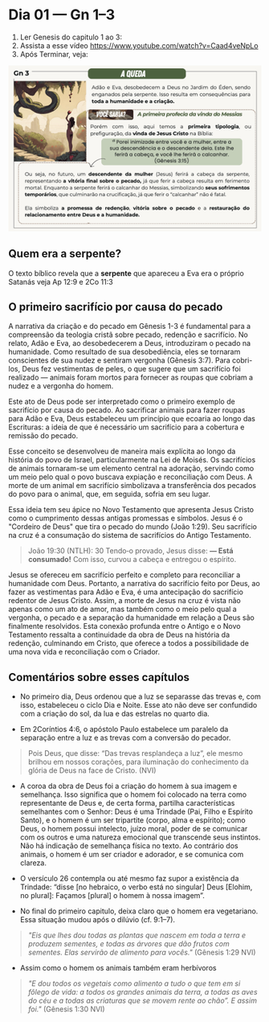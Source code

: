 # Dia 01 — Gn 1–3

1. Ler Genesis do capitulo 1 ao 3:
2. Assista a esse vídeo https://www.youtube.com/watch?v=Caad4veNpLo
3. Após Terminar, veja:

![9732.png](../images/9732.png)


## Quem era a serpente?

O texto bíblico revela que a **serpente** que apareceu a Eva era o próprio Satanás veja Ap 12:9 e 2Co 11:3

## O primeiro sacrifício por causa do pecado

A narrativa da criação e do pecado em Gênesis 1-3 é fundamental para a compreensão da teologia cristã sobre pecado, redenção e sacrifício. No relato, Adão e Eva, ao desobedecerem a Deus, introduziram o pecado na humanidade. Como resultado de sua desobediência, eles se tornaram conscientes de sua nudez e sentiram vergonha (Gênesis 3:7). Para cobri-los, Deus fez vestimentas de peles, o que sugere que um sacrifício foi realizado — animais foram mortos para fornecer as roupas que cobriam a nudez e a vergonha do homem.

Este ato de Deus pode ser interpretado como o primeiro exemplo de sacrifício por causa do pecado. Ao sacrificar animais para fazer roupas para Adão e Eva, Deus estabeleceu um princípio que ecoaria ao longo das Escrituras: a ideia de que é necessário um sacrifício para a cobertura e remissão do pecado.

Esse conceito se desenvolveu de maneira mais explícita ao longo da história do povo de Israel, particularmente na Lei de Moisés. Os sacrifícios de animais tornaram-se um elemento central na adoração, servindo como um meio pelo qual o povo buscava expiação e reconciliação com Deus. A morte de um animal em sacrifício simbolizava a transferência dos pecados do povo para o animal, que, em seguida, sofria em seu lugar.

Essa ideia tem seu ápice no Novo Testamento que apresenta Jesus Cristo como o cumprimento dessas antigas promessas e símbolos. Jesus é o "Cordeiro de Deus" que tira o pecado do mundo (João 1:29). Seu sacrifício na cruz é a consumação do sistema de sacrifícios do Antigo Testamento.

> João 19:30 (NTLH): 30 Tendo‑o provado, Jesus disse: **― Está consumado!** Com isso, curvou a cabeça e entregou o espírito.

Jesus se ofereceu em sacrifício perfeito e completo para reconciliar a humanidade com Deus. Portanto, a narrativa do sacrifício feito por Deus, ao fazer as vestimentas para Adão e Eva, é uma antecipação do sacrifício redentor de Jesus Cristo. Assim, a morte de Jesus na cruz é vista não apenas como um ato de amor, mas também como o meio pelo qual a vergonha, o pecado e a separação da humanidade em relação a Deus são finalmente resolvidos. Esta conexão profunda entre o Antigo e o Novo Testamento ressalta a continuidade da obra de Deus na história da redenção, culminando em Cristo, que oferece a todos a possibilidade de uma nova vida e reconciliação com o Criador.

## Comentários sobre esses capítulos

- No primeiro dia, Deus ordenou que a luz se separasse das trevas e, com isso, estabeleceu o ciclo Dia e Noite. Esse ato não deve ser confundido com a criação do sol, da lua e das estrelas no quarto dia.


- Em 2Coríntios 4:6, o apóstolo Paulo estabelece um paralelo da separação entre a luz e as trevas com a conversão do pecador.

> Pois Deus, que disse: “Das trevas resplandeça a luz”, ele mesmo brilhou em nossos corações, para iluminação do conhecimento da glória de Deus na face de Cristo. (NVI)

- A coroa da obra de Deus foi a criação do homem à sua imagem e semelhança. Isso significa que o homem foi colocado na terra como representante de Deus e, de certa forma, partilha características semelhantes com o Senhor: Deus é uma Trindade (Pai, Filho e Espírito Santo), e o homem é um ser tripartite (corpo, alma e espírito); como Deus, o homem possui intelecto, juízo moral, poder de se comunicar com os outros e uma natureza emocional que transcende seus instintos. Não há indicação de semelhança física no texto. Ao contrário dos animais, o homem é um ser criador e adorador, e se comunica com clareza.


- O versículo 26 contempla ou até mesmo faz supor a existência da Trindade: “disse [no hebraico, o verbo está no singular] Deus [Elohim, no plural]: Façamos [plural] o homem à nossa imagem”.
  
- No final do primeiro capitulo, deixa claro que o homem era vegetariano. Essa situação mudou após o dilúvio (cf. 9:1–7).

> *"Eis que lhes dou todas as plantas que nascem em toda a terra e produzem sementes, e todas as árvores que dão frutos com sementes. Elas servirão de alimento para vocês."* (Gênesis 1:29 NVI)

- Assim como o homem os animais também eram herbívoros

> *"E dou todos os vegetais como alimento a tudo o que tem em si fôlego de vida: a todos os grandes animais da terra, a todas as aves do céu e a todas as criaturas que se movem rente ao chão”. E assim foi."* (Gênesis 1:30 NVI)


